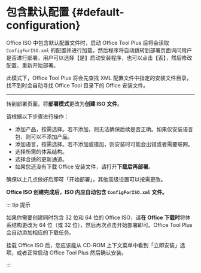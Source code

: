 # 包含默认配置 {#default-configuration}

Office ISO 中包含默认配置文件时，启动 Office Tool Plus 后将会读取 `ConfigForISO.xml` 的配置并进行加载，然后程序将自动跳转到部署页面询问用户是否进行部署。用户可以选择【是】启动安装程序，也可以点击【否】，然后修改配置、重新开始部署。

此模式下，Office Tool Plus 将会先查找 XML 配置文件中指定的安装文件目录，找不到时会自动寻找 Office Tool 目录下的 Office 安装文件。

---

转到部署页面，将**部署模式**更改为**创建 ISO 文件**。

请根据以下步骤进行操作：

- 添加产品，按需选择。若不添加，则无法确保后续是否正确。如果仅安装语言包，则可以不添加产品。
- 添加语言，按需选择。若不添加或错加，则安装时可能会出错或者需要联网。
- 选择所需的体系结构。
- 选择合适的更新通道。
- 如果您还没有下载 Office 安装文件，请打开**下载后再部署**。

确保以上几点做好后即可「开始部署」，其他高级设置可以按需更改。

**Office ISO 创建完成后，ISO 内应自动包含 `ConfigForISO.xml` 文件。**

::: tip 提示

如果你需要创建同时包含 32 位和 64 位的 Office ISO，请**在 Office 下载时**将体系结构更改为 64 位（或 32 位），然后再次点击开始部署即可。Office Tool Plus 会自动添加相应的下载任务。

挂载 Office ISO 后，您应该能从 CD-ROM 上下文菜单中看到「立即安装」选项，或者正常启动 Office Tool Plus 然后确认安装。

:::
